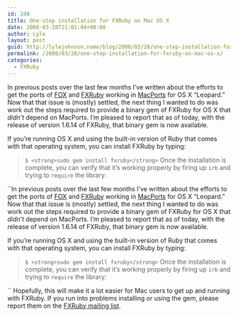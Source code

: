 ```yaml
---
id: 248
title: One-step installation for FXRuby on Mac OS X
date: 2008-03-28T21:01:04+00:00
author: Lyle
layout: post
guid: http://lylejohnson.name/blog/2008/03/28/one-step-installation-for-fxruby-on-mac-os-x/
permalink: /2008/03/28/one-step-installation-for-fxruby-on-mac-os-x/
categories:
  - FXRuby
---
```

In previous posts over the last few months I&#8217;ve written about the efforts to get the ports of [FOX](http://www.fox-toolkit.org/ "FOX Home Page") and [FXRuby](http://www.fxruby.org/ "FXRuby Home Page") working in [MacPorts](http://www.macports.org/) for OS X &#8220;Leopard.&#8221; Now that that issue is (mostly) settled, the next thing I wanted to do was work out the steps required to provide a binary gem of FXRuby for OS X that _didn&#8217;t_ depend on MacPorts. I&#8217;m pleased to report that as of today, with the release of version 1.6.14 of FXRuby, that binary gem is now available.

If you&#8217;re running OS X and using the built-in version of Ruby that comes with that operating system, you can install FXRuby by typing:

> `$ <strong>sudo gem install fxruby</strong>`
Once the installation is complete, you can verify that it&#8217;s working properly by firing up `irb` and trying to `require` the library:

> 
``In previous posts over the last few months I&#8217;ve written about the efforts to get the ports of [FOX](http://www.fox-toolkit.org/ "FOX Home Page") and [FXRuby](http://www.fxruby.org/ "FXRuby Home Page") working in [MacPorts](http://www.macports.org/) for OS X &#8220;Leopard.&#8221; Now that that issue is (mostly) settled, the next thing I wanted to do was work out the steps required to provide a binary gem of FXRuby for OS X that _didn&#8217;t_ depend on MacPorts. I&#8217;m pleased to report that as of today, with the release of version 1.6.14 of FXRuby, that binary gem is now available.

If you&#8217;re running OS X and using the built-in version of Ruby that comes with that operating system, you can install FXRuby by typing:

> `$ <strong>sudo gem install fxruby</strong>`
Once the installation is complete, you can verify that it&#8217;s working properly by firing up `irb` and trying to `require` the library:

> 
`` 
Hopefully, this will make it a lot easier for Mac users to get up and running with FXRuby. If you run into problems installing or using the gem, please report them on the [FXRuby mailing list](http://rubyforge.org/mailman/listinfo/fxruby-users "FXRuby Mailing List Information").